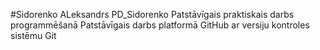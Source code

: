 #Sidorenko ALeksandrs PD_Sidorenko
Patstāvīgais praktiskais darbs programmēšanā
Patstāvīgais darbs platformā GitHub ar versiju kontroles sistēmu Git
